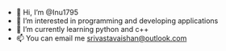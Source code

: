 - 👋 Hi, I’m @Inu1795
- 👀 I’m interested in programming and developing applications
- 🌱 I’m currently learning python and c++
- 📫 You can email me srivastavaishan@outlook.com
